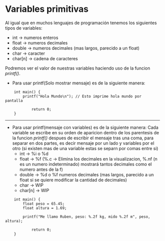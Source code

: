 # Variables primitivas
Al igual que en muchos lenguajes de programación tenemos los siguientes tipos de variables:

+ int -> numeros enteros
+ float -> numeros decimales
+ double -> numeros decimales (mas largos, parecido a un float)
+ char -> caracter
+ char[n] -> cadena de caracteres

Podremos ver el valor de nuestras variables haciendo uso de la funcion *printf()*.

+ Para usar printf(Solo mostrar mensaje) es de la siguiente manera:
```
	int main() {
		printf("Hola Mundo\n");	// Esto imprime hola mundo por pantalla
   
    		return 0; 
  	}
```
---
+ Para usar printf(mensaje con variables) es de la siguiente manera:
  Cada variable se escribe en su orden de aparicion dentro de los parentesis de la funcion *printf()*
  despues de escribir el mensaje tras una coma, para separar en dos partes, es decir mensaje por un lado
  y variables por el otro (si existen mas de una variable estas se separn por comas entre si)
	+ int -> %i o %d
	+ float -> %f (%.c -> Elimina los decimales en la visualizacion, %.nf (n es un numero indeterminado) mostrará tantos decimales como el numero antes de la f)
	+ double -> %d o %f numeros decimales (mas largos, parecido a un float si se quiere modificar la cantidad de decimales)
	+ char -> WIP
	+ char[n] -> WIP
```
	int main() {
		float peso = 65.45;
		float altura = 1.69;
	
		printf("Me llamo Ruben, peso: %.2f kg, mido %.2f m", peso, altura);
   
    		return 0; 
  	}
```
